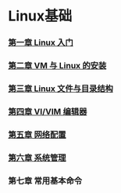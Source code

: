 # Linux基础

### [第一章 Linux 入门](file/第一章Linux入门/第一张Linux入门.md)

### [第二章 VM 与 Linux 的安装](file/第二章VM与Linux的安装/第二章VM与Linux的安装.md)

### [第三章 Linux 文件与目录结构](file/第三章Linux文件与目录结构/第三章Linux文件与目录结构.md)

### [第四章 VI/VIM 编辑器](file/第四章VI_VIM编辑器/第四章VI_VIM编辑器.md)

### [第五章 网络配置](file/第五章网络配置/第五章网络配置.md)

### [第六章 系统管理](file/第六章系统管理/第六章系统管理.md)

### 第七章 常用基本命令


